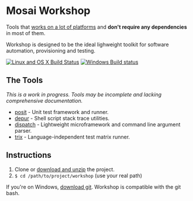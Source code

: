 Mosai Workshop 
==============

Tools that [works on a lot of platforms](doc/platforms.md) and **don't require any dependencies** in most of them.

Workshop is designed to be the ideal lighweight toolkit for software automation, provisioning and testing.

[![Linux and OS X Build Status](https://travis-ci.org/Mosai/workshop.svg?branch=master)](https://travis-ci.org/Mosai/workshop)
[![Windows Build status](https://ci.appveyor.com/api/projects/status/k560be2nhnu245i9/branch/master)](https://ci.appveyor.com/project/alganet/workshop/branch/master)

The Tools
---------

*This is a work in progress. Tools may be incomplete and lacking comprehensive documentation.*

  - [posit](doc/posit.md) - Unit test framework and runner.
  - [depur](doc/depur.md) - Shell script stack trace utilities.
  - [dispatch](doc/dispatch.md) - Lightweight microframework and command line argument parser.
  - [trix](doc/trix.md)   - Language-independent test matrix runner.

Instructions
------------

  1. Clone or [download and unzip](https://github.com/Mosai/workshop/archive/master.zip) the project.
  2. `$ cd /path/to/project/workshop` (use your real path)

If you're on Windows, [download git](http://git-scm.com/download/win). Workshop
is compatible with the git bash.
